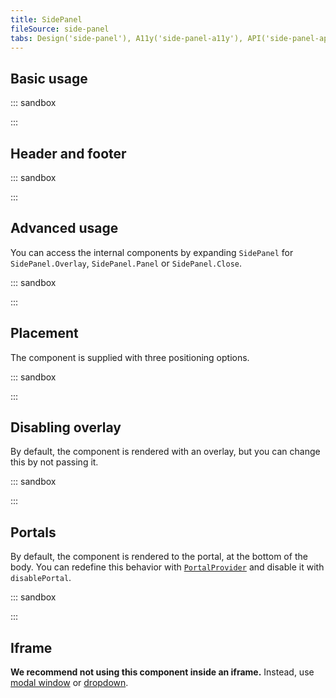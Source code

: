 ```yaml
---
title: SidePanel
fileSource: side-panel
tabs: Design('side-panel'), A11y('side-panel-a11y'), API('side-panel-api'), Example('side-panel-code'), Changelog('side-panel-changelog')
---
```


## Basic usage

::: sandbox

<script lang="tsx">
  export Demo from 'stories/components/side-panel/docs/examples/basic_example.tsx';
</script>

:::

## Header and footer

::: sandbox

<script lang="tsx">
  export Demo from 'stories/components/side-panel/docs/examples/advanced_example.tsx';
</script>

:::

## Advanced usage

You can access the internal components by expanding `SidePanel` for `SidePanel.Overlay`, `SidePanel.Panel` or `SidePanel.Close`.

::: sandbox

<script lang="tsx">
  export Demo from 'stories/components/side-panel/docs/examples/access_to_internal_components.tsx';
</script>

:::

## Placement

The component is supplied with three positioning options.

::: sandbox

<script lang="tsx">
  export Demo from 'stories/components/side-panel/docs/examples/placement.tsx';
</script>

:::

## Disabling overlay

By default, the component is rendered with an overlay, but you can change this by not passing it.

::: sandbox

<script lang="tsx">
  export Demo from 'stories/components/side-panel/docs/examples/disabling_overlay.tsx';
</script>

:::

## Portals

By default, the component is rendered to the portal, at the bottom of the body. You can redefine this behavior with [`PortalProvider`](/utils/portal/portal) and disable it with `disablePortal`.

::: sandbox

<script lang="tsx">
  export Demo from 'stories/components/side-panel/docs/examples/portals.tsx';
</script>

:::

## Iframe

**We recommend not using this component inside an iframe.** Instead, use [modal window](/components/modal/modal) or [dropdown](/components/dropdown/dropdown).

